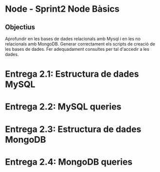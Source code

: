 # Node - Sprint2 Node Bàsics
## Objectius
Aprofundir en les bases de dades relacionals amb Mysql i en les no relacionals amb MongoDB.
Generar correctament els scripts de creació de les bases de dades.
Fer adequadament consultes per tal d'accedir a les dades.
# Entrega 2.1: Estructura de dades MySQL
# Entrega 2.2: MySQL queries
# Entrega 2.3: Estructura de dades MongoDB
# Entrega 2.4: MongoDB queries
